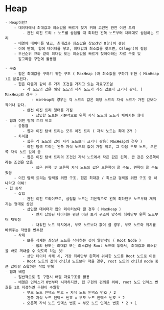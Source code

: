 # Heap
    - Heap이란?
        - 데이터에서 최대값과 최소값을 빠르게 찾기 위해 고안된 완전 이진 트리
            - 완전 이진 트리 : 노드를 삽입할 때 최하단 왼쪽 노드부터 차례대로 삽입하는 트리
        - 배열에 데이터를 넣고, 최대값과 최소값을 찾으려면 O(n)이 걸림
        - 이에 반해, 힙에 데이터를 넣고, 최대값과 최소값을 찾으면, O(logn)이 걸림
        - 우선순위 큐와 같이 최대값 또는 최소값을 빠르게 찾아야하는 자료 구조 및   
          알고리즘 구현에 활용됨
    
    - 구조
        - 힙은 최대값을 구하기 위한 구조 ( MaxHeap )과 최소값을 구하기 위한 ( MinHeap )로 분류된다.
        - 힙은 다음과 같이 두 가지 조건을 가지고 있는 자료구조임
            - 각 노드의 값은 해당 노드의 자식 노드가 가진 값보다 크거나 같다. ( MaxHeap의 경우 )
                - minHeap의 경우는 각 노드의 값은 해당 노드의 자식 노드가 가진 값보다 작거나 같다.
            - 완전 이진 트리 형태를 가짐
                - 삽입할 노트는 기본적으로 왼쪽 자식 노드에 노드가 채워지는 형태
    - 힙과 이진 탐색 트리 비교
        - 공통점
            - 힙과 이진 탐색 트리는 모두 이진 트리 ( 자식 노드는 최대 2개 )
        - 차이점
            - 힙은 각 노드의 값이 자식 노드보다 크거나 같음( MaxHeap의 경우 )
            - 이진 탐색 트리는 왼쪽 자식 노드의 값이 가장 작고, 그 다음 부모 노드, 오른쪽 자식 노드 값이 큼
            - 힙은 이진 탐색 트리의 조건인 자식 노드에서 작은 값은 왼쪽, 큰 값은 오른쪽이라는 조건은 없음
                - 힙은 왼쪽 및 오른쪽 자식 노드의 값은 오른쪽이 클 수도, 왼쪽이 클 수도 있음
        - 이진 탐색 트리는 탐색을 위한 구조, 힙은 최대값 / 최소값 검색을 위한 구조 중 하나라고 이해!
    - 힙 동작
        - 삽입
            - 완전 이진 트리이므로, 삽입할 노드는 기본적으로 왼쪽 최하단부 노드부터 채워지는 형태로 삽입
            - 삽입할 데이터가 힙의 데이터보다 클 경우 ( MaxHeap )
                - 먼저 삽임된 데이터는 완전 이진 트리 구조에 맞추어 최하단부 왼쪽 노드부터 채워짐
                - 채워진 노드 웨치에서, 부모 노드보다 값이 클 경우, 부모 노드와 위치를 바꿔주는 작업을 반복함
        - 삭제
            - 보통 삭제는 최상잔 노드를 삭제하는 것이 일반적임 ( Root Node )
                - 힙의 용도는 최대값 또는 최소값을 Root 노드에 놓아서, 최대값과 최소값을 바로 꺼내쓸 수 있도록 하는 것!
            - 상단 데이터 삭제 시, 가장 최하단부 왼쪽에 위치한 노드를 Root 노드로 이동
            - Root 노드의 값이 child 노드보다 작을 경우, root 노드의 child node 중 큰 값이랑 스왑하는 작업 반복
    - 힙과 배열
        - 일반적으로 힙 구현시 배열 자료구조를 활용
        - 배열은 인덱스가 0번부터 시작하지만, 힙 구현의 편의를 위해, root 노드 인덱스 번호를 1로 지정하면 구현이 수월함
            - 부모 노드 인덱스 번호 = 자식 노드 인덱스 번호 / 2
            - 왼쪽 자식 노드 인덱스 번호 = 부모 노드 인덱스 번호 * 2
            - 오른쪽 자식 노드 인덱스 번호 = 부모 노드 인덱스 번호 * 2 + 1